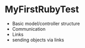 # MyFirstRubyTest

- Basic model/controller structure
- Communication
- Links
- sending objects via links
